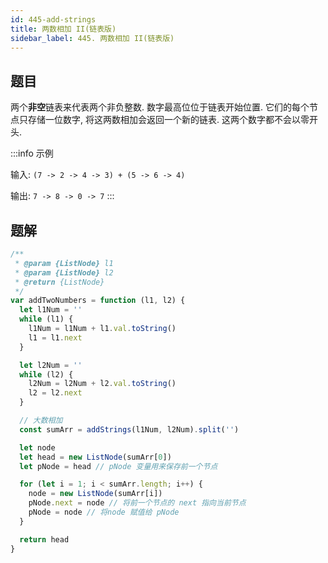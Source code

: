 ```yaml
---
id: 445-add-strings
title: 两数相加 II(链表版)
sidebar_label: 445. 两数相加 II(链表版)
---
```


## 题目

两个**非空**链表来代表两个非负整数. 数字最高位位于链表开始位置. 它们的每个节点只存储一位数字, 将这两数相加会返回一个新的链表. 这两个数字都不会以零开头.

:::info 示例

输入: `(7 -> 2 -> 4 -> 3) + (5 -> 6 -> 4)`

输出: `7 -> 8 -> 0 -> 7`
:::

## 题解

```js
/**
 * @param {ListNode} l1
 * @param {ListNode} l2
 * @return {ListNode}
 */
var addTwoNumbers = function (l1, l2) {
  let l1Num = ''
  while (l1) {
    l1Num = l1Num + l1.val.toString()
    l1 = l1.next
  }

  let l2Num = ''
  while (l2) {
    l2Num = l2Num + l2.val.toString()
    l2 = l2.next
  }

  // 大数相加
  const sumArr = addStrings(l1Num, l2Num).split('')

  let node
  let head = new ListNode(sumArr[0])
  let pNode = head // pNode 变量用来保存前一个节点

  for (let i = 1; i < sumArr.length; i++) {
    node = new ListNode(sumArr[i])
    pNode.next = node // 将前一个节点的 next 指向当前节点
    pNode = node // 将node 赋值给 pNode
  }

  return head
}
```
